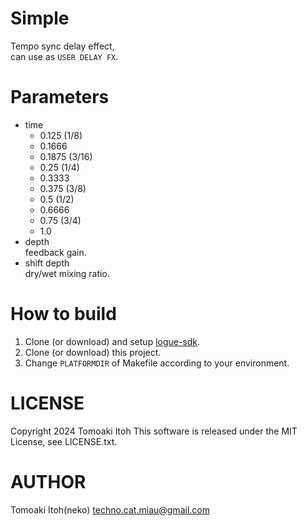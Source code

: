 # Simple
Tempo sync delay effect,  
can use as `USER DELAY FX`.

# Parameters
- time
  - 0.125 (1/8)
  - 0.1666
  - 0.1875 (3/16)
  - 0.25 (1/4)
  - 0.3333
  - 0.375 (3/8)
  - 0.5 (1/2)
  - 0.6666
  - 0.75 (3/4)
  - 1.0
- depth  
feedback gain.
- shift depth  
dry/wet mixing ratio.

# How to build
1. Clone (or download) and setup [logue-sdk](https://github.com/korginc/logue-sdk).
1. Clone (or download) this project.
1. Change `PLATFORMDIR` of Makefile according to your environment.

# LICENSE
Copyright 2024 Tomoaki Itoh
This software is released under the MIT License, see LICENSE.txt.

# AUTHOR
Tomoaki Itoh(neko) techno.cat.miau@gmail.com
